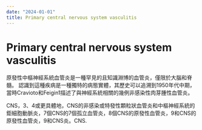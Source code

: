 ```yaml
---
date: "2024-01-01"
title: Primary central nervous system vasculitis
---
```


# Primary central nervous system vasculitis

原發性中樞神經系統血管炎是一種罕見的且知識淵博的血管炎，僅限於大腦和脊髓。
認識到這種疾病是一種獨特的病態實體，其歷史可以追溯到1950年代中期，
當時Cravioto和Feigin1描述了與神經系統相關的幾例非感染性肉芽腫性血管炎。

CNS，3、4或更具體地，CNS的非感染或特發性顆粒狀血管炎和中樞神經系統的鉅細胞動脈炎，7個CNS的7個孤立血管炎，8個CNS的原發性血管炎，9和CNS的原發性血管炎，9和CNS炎。CNS.


